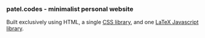 ### patel.codes - minimalist personal website

Built exclusively using HTML, a single [CSS library](https://unpkg.com/terminal.css@0.7.4/dist/terminal.min.css), and one [LaTeX Javascript library](https://cdn.jsdelivr.net/npm/mathjax@3/es5/tex-mml-chtml.js).
